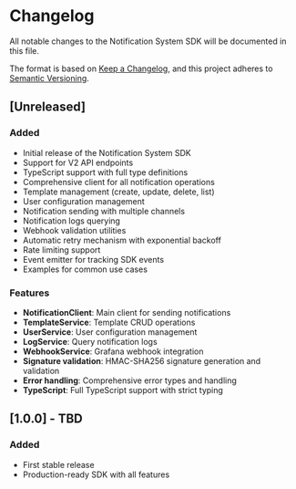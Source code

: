# Changelog

All notable changes to the Notification System SDK will be documented in this file.

The format is based on [Keep a Changelog](https://keepachangelog.com/en/1.0.0/),
and this project adheres to [Semantic Versioning](https://semver.org/spec/v2.0.0.html).

## [Unreleased]

### Added
- Initial release of the Notification System SDK
- Support for V2 API endpoints
- TypeScript support with full type definitions
- Comprehensive client for all notification operations
- Template management (create, update, delete, list)
- User configuration management
- Notification sending with multiple channels
- Notification logs querying
- Webhook validation utilities
- Automatic retry mechanism with exponential backoff
- Rate limiting support
- Event emitter for tracking SDK events
- Examples for common use cases

### Features
- **NotificationClient**: Main client for sending notifications
- **TemplateService**: Template CRUD operations
- **UserService**: User configuration management
- **LogService**: Query notification logs
- **WebhookService**: Grafana webhook integration
- **Signature validation**: HMAC-SHA256 signature generation and validation
- **Error handling**: Comprehensive error types and handling
- **TypeScript**: Full TypeScript support with strict typing

## [1.0.0] - TBD

### Added
- First stable release
- Production-ready SDK with all features